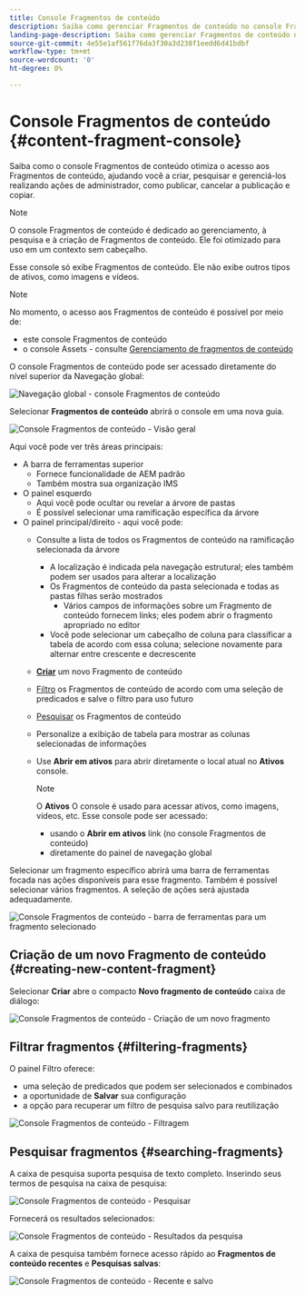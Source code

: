 ```yaml
---
title: Console Fragmentos de conteúdo
description: Saiba como gerenciar Fragmentos de conteúdo no console Fragmentos de conteúdo .
landing-page-description: Saiba como gerenciar Fragmentos de conteúdo no console Fragmentos de conteúdo, que está focado no uso de alto volume de Fragmentos de conteúdo para casos de uso sem interface.
source-git-commit: 4e55e1af561f76da3f30a3d238f1eedd6d41bdbf
workflow-type: tm+mt
source-wordcount: '0'
ht-degree: 0%

---
```



# Console Fragmentos de conteúdo  {#content-fragment-console}

Saiba como o console Fragmentos de conteúdo otimiza o acesso aos Fragmentos de conteúdo, ajudando você a criar, pesquisar e gerenciá-los realizando ações de administrador, como publicar, cancelar a publicação e copiar.

>[!NOTE]
>
>O console Fragmentos de conteúdo é dedicado ao gerenciamento, à pesquisa e à criação de Fragmentos de conteúdo. Ele foi otimizado para uso em um contexto sem cabeçalho.
>
>Esse console só exibe Fragmentos de conteúdo. Ele não exibe outros tipos de ativos, como imagens e vídeos.

>[!NOTE]
>
>No momento, o acesso aos Fragmentos de conteúdo é possível por meio de:
>
>* este console Fragmentos de conteúdo
>* o console Assets - consulte [Gerenciamento de fragmentos de conteúdo](/help/assets/content-fragments/content-fragments-managing.md)


O console Fragmentos de conteúdo pode ser acessado diretamente do nível superior da Navegação global:

![Navegação global - console Fragmentos de conteúdo](assets/cfc-global-navigation.png)

Selecionar **Fragmentos de conteúdo** abrirá o console em uma nova guia.

![Console Fragmentos de conteúdo - Visão geral](assets/cfc-console-overview.png)

Aqui você pode ver três áreas principais:

* A barra de ferramentas superior
   * Fornece funcionalidade de AEM padrão
   * Também mostra sua organização IMS
* O painel esquerdo
   * Aqui você pode ocultar ou revelar a árvore de pastas
   * É possível selecionar uma ramificação específica da árvore
* O painel principal/direito - aqui você pode:
   * Consulte a lista de todos os Fragmentos de conteúdo na ramificação selecionada da árvore
      * A localização é indicada pela navegação estrutural; eles também podem ser usados para alterar a localização
      * Os Fragmentos de conteúdo da pasta selecionada e todas as pastas filhas serão mostrados
         * Vários campos de informações sobre um Fragmento de conteúdo fornecem links; eles podem abrir o fragmento apropriado no editor
      * Você pode selecionar um cabeçalho de coluna para classificar a tabela de acordo com essa coluna; selecione novamente para alternar entre crescente e decrescente
   * **[Criar](#creating-new-content-fragment)** um novo Fragmento de conteúdo
   * [Filtro](#filtering-fragments) os Fragmentos de conteúdo de acordo com uma seleção de predicados e salve o filtro para uso futuro
   * [Pesquisar](#searching-fragments) os Fragmentos de conteúdo
   * Personalize a exibição de tabela para mostrar as colunas selecionadas de informações
   * Use **Abrir em ativos** para abrir diretamente o local atual no **Ativos** console.

      >[!NOTE]
      >
      >O **Ativos** O console é usado para acessar ativos, como imagens, vídeos, etc.  Esse console pode ser acessado:
      >
      >* usando o **Abrir em ativos** link (no console Fragmentos de conteúdo)
      >* diretamente do painel de navegação global


Selecionar um fragmento específico abrirá uma barra de ferramentas focada nas ações disponíveis para esse fragmento. Também é possível selecionar vários fragmentos. A seleção de ações será ajustada adequadamente.

![Console Fragmentos de conteúdo - barra de ferramentas para um fragmento selecionado](assets/cfc-fragment-toolbar.png)

## Criação de um novo Fragmento de conteúdo {#creating-new-content-fragment}

Selecionar **Criar** abre o compacto **Novo fragmento de conteúdo** caixa de diálogo:

![Console Fragmentos de conteúdo - Criação de um novo fragmento](assets/cfc-console-create.png)

## Filtrar fragmentos {#filtering-fragments}

O painel Filtro oferece:

* uma seleção de predicados que podem ser selecionados e combinados
* a oportunidade de **Salvar** sua configuração
* a opção para recuperar um filtro de pesquisa salvo para reutilização

![Console Fragmentos de conteúdo - Filtragem](assets/cfc-console-filter.png)

## Pesquisar fragmentos {#searching-fragments}

A caixa de pesquisa suporta pesquisa de texto completo. Inserindo seus termos de pesquisa na caixa de pesquisa:

![Console Fragmentos de conteúdo - Pesquisar](assets/cfc-console-search-01.png)

Fornecerá os resultados selecionados:

![Console Fragmentos de conteúdo - Resultados da pesquisa](assets/cfc-console-search-02.png)

A caixa de pesquisa também fornece acesso rápido ao **Fragmentos de conteúdo recentes** e **Pesquisas salvas**:

![Console Fragmentos de conteúdo - Recente e salvo](assets/cfc-console-search-03.png)
